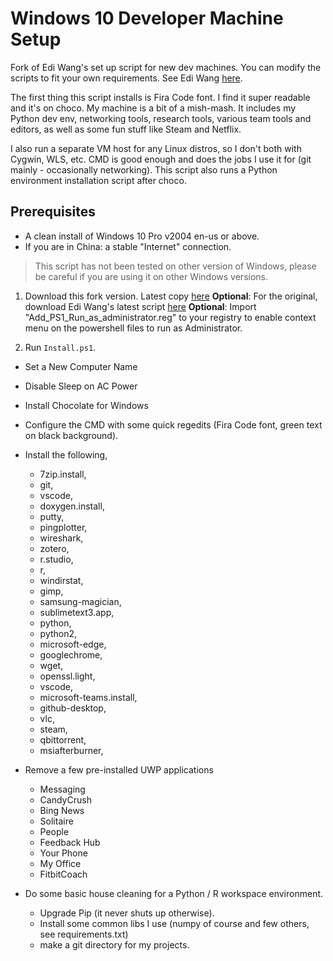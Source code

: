 # Windows 10 Developer Machine Setup
Fork of Edi Wang's set up script for new dev machines. You can modify the scripts to fit your own requirements.
See Edi Wang [here](https://github.com/EdiWang).

The first thing this script installs is Fira Code font. I find it super readable and it's on choco.
My machine is a bit of a mish-mash. It includes my Python dev env, networking tools, research tools, various team tools and editors, as well as some fun stuff like Steam and Netflix.

I also run a separate VM host for any Linux distros, so I don't both with Cygwin, WLS, etc. CMD is good
enough and does the jobs I use it for (git mainly - occasionally networking).
This script also runs a Python environment installation script after choco.

## Prerequisites

- A clean install of Windows 10 Pro v2004 en-us or above.
- If you are in China: a stable "Internet" connection.

> This script has not been tested on other version of Windows, please be careful if you are using it on other Windows versions.

1. Download this fork version. Latest copy [here](https://github.com/albert118/EnvSetup/blob/master/Install.ps1)
	**Optional**: For the original, download Edi Wang's latest script [here](https://raw.githubusercontent.com/EdiWang/EnvSetup/master/Install.ps1)
	**Optional**: Import "Add_PS1_Run_as_administrator.reg" to your registry to enable context menu on the powershell files to run as Administrator.

2. Run `Install.ps1`.

- Set a New Computer Name
- Disable Sleep on AC Power
- Install Chocolate for Windows

- Configure the CMD with some quick regedits (Fira Code font, green text on black background).
- Install the following,
    - 7zip.install,
    - git,
    - vscode,
    - doxygen.install,
    - putty,
    - pingplotter,
    - wireshark,
    - zotero,
    - r.studio,
    - r,
    - windirstat,
    - gimp,
    - samsung-magician,
    - sublimetext3.app,
    - python,
    - python2,
    - microsoft-edge,
    - googlechrome,
    - wget,
    - openssl.light,
    - vscode,
    - microsoft-teams.install,
    - github-desktop,
    - vlc,
    - steam,
    - qbittorrent,
    - msiafterburner,

- Remove a few pre-installed UWP applications
    - Messaging
    - CandyCrush
    - Bing News
    - Solitaire
    - People
    - Feedback Hub
    - Your Phone
    - My Office
    - FitbitCoach
    
- Do some basic house cleaning for a Python / R workspace environment.
    - Upgrade Pip (it never shuts up otherwise).
    - Install some common libs I use (numpy of course and few others, see requirements.txt)
    - make a git directory for my projects.

